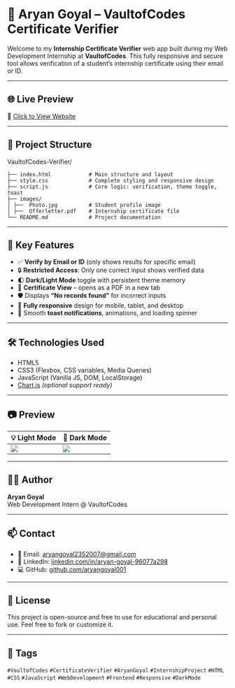 # 🧾 Aryan Goyal – VaultofCodes Certificate Verifier

Welcome to my **Internship Certificate Verifier** web app built during my Web Development Internship at **VaultofCodes**. This fully responsive and secure tool allows verification of a student’s internship certificate using their email or ID.

---

## 🌐 Live Preview
🔗 [Click to View Website](https://aryangoyal001.github.io/vaultofcodes.site/)  

---

## 📁 Project Structure
VaultofCodes-Verifier/
```
├── index.html            # Main structure and layout
├── style.css             # Complete styling and responsive design
├── script.js             # Core logic: verification, theme toggle, toast
├── images/
│ ├──  Photo.jpg          # Student profile image
│ ├──  Offerletter.pdf    # Internship certificate file
└── README.md             # Project documentation

```

---

## 🎨 Key Features

- ✅ **Verify by Email or ID** (only shows results for specific email)
- 🔒 **Restricted Access**: Only one correct input shows verified data
- 🌓 **Dark/Light Mode** toggle with persistent theme memory
- 🧾 **Certificate View** – opens as a PDF in a new tab
- 🛡️ Displays **“No records found”** for incorrect inputs
- 📱 **Fully responsive** design for mobile, tablet, and desktop
- 💬 Smooth **toast notifications**, animations, and loading spinner

---

## 🛠️ Technologies Used

- HTML5
- CSS3 (Flexbox, CSS variables, Media Queries)
- JavaScript (Vanilla JS, DOM, LocalStorage)
- [Chart.js](https://www.chartjs.org/) *(optional support ready)*

---

## 📷 Preview

| 💡 Light Mode | 🌙 Dark Mode |
|--------------|-------------|
| ![](images/screenshot-light.png) | ![](images/screenshot-dark.png) |

---

## 👨‍💻 Author

**Aryan Goyal**  
Web Development Intern @ VaultofCodes

---

## 📫 Contact

- 📧 Email: [aryangoyal2352007@gmail.com](mailto:aryangoyal2352007@gmail.com)  
- 💼 LinkedIn: [linkedin.com/in/aryan-goyal-96077a298](https://www.linkedin.com/in/aryan-goyal-96077a298/)  
- 💻 GitHub: [github.com/aryangoyal001](https://github.com/aryangoyal001)

---

## 📄 License

This project is open-source and free to use for educational and personal use. Feel free to fork or customize it.

---

## 🔖 Tags

`#VaultofCodes` `#CertificateVerifier` `#AryanGoyal` `#InternshipProject` `#HTML` `#CSS` `#JavaScript` `#WebDevelopment` `#Frontend` `#Responsive` `#DarkMode`
